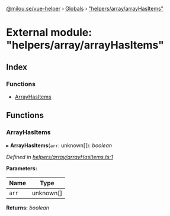 [@milou.se/vue-helper](../README.md) › [Globals](../globals.md) › ["helpers/array/arrayHasItems"](_helpers_array_arrayhasitems_.md)

# External module: "helpers/array/arrayHasItems"

## Index

### Functions

* [ArrayHasItems](_helpers_array_arrayhasitems_.md#arrayhasitems)

## Functions

###  ArrayHasItems

▸ **ArrayHasItems**(`arr`: unknown[]): *boolean*

*Defined in [helpers/array/arrayHasItems.ts:1](https://github.com/milou-se/milou-vue-helper/blob/ff1ebdd/src/helpers/array/arrayHasItems.ts#L1)*

**Parameters:**

Name | Type |
------ | ------ |
`arr` | unknown[] |

**Returns:** *boolean*
